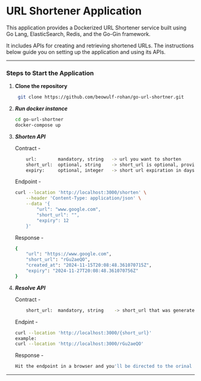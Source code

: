 # URL Shortener Application

This application provides a Dockerized URL Shortener service built using Go Lang, ElasticSearch, Redis, and the Go-Gin framework. 

It includes APIs for creating and retrieving shortened URLs. The instructions below guide you on setting up the application and using its APIs.

---

### Steps to Start the Application

1. **Clone the repository**
   ```bash
    git clone https://github.com/beowulf-rohan/go-url-shortner.git
   ```

2. ***Run docker instance***
    ```bash
    cd go-url-shortner
    docker-compose up
   ```

3. ***Shorten API***
    
    Contract -
    ```bash
        url:        mandatory, string   -> url you want to shorten
        short_url:  optional, string    -> short_url is optional, provide a custom short_url if needed
        expiry:     optional, integer   -> short url expiration in days
    ```
    
    Endpoint - 
    ```bash
    curl --location 'http://localhost:3000/shorten' \
        --header 'Content-Type: application/json' \
        --data '{
            "url": "www.google.com",
            "short_url": "",
            "expiry": 12
        }'
    ```

    Response - 
    ```bash
    {
        "url": "https://www.google.com",
        "short_url": "rGu2aeQO",
        "created_at": "2024-11-15T20:08:48.361070715Z",
        "expiry": "2024-11-27T20:08:48.361070756Z"
    }
    ```

4. ***Resolve API***

     Contract -
    ```bash
        short_url:  mandatory, string    -> short_url that was generated using shorten api
    ```

    Endpint - 
    ```bash
    curl --location 'http://localhost:3000/{short_url}'
    example:
    curl --location 'http://localhost:3000/rGu2aeQO'
    
    ```

    Response - 
    ```bash
    Hit the endpoint in a browser and you'll be directed to the orinal url.
    ```

---

